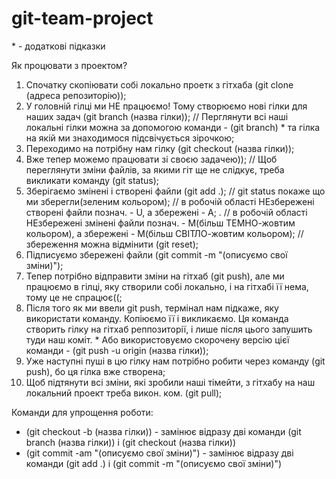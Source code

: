 # git-team-project

\* - додаткові підказки

Як процювати з проектом?

1. Спочатку скопіювати собі локально проетк з гітхаба (git clone (адреса репозиторію));
2. У головній гілці ми НЕ працюємо! Тому створюємо нові гілки для наших задач (git branch (назва гілки));
   // Перглянути всі наші локальні гілки можна за допомогою команди - (git branch) \* та гілка на якій ми знаходимося підсвічується зірочкою;
3. Переходимо на потрібну нам гілку (git checkout (назва гілки));
4. Вже тепер можемо працювати зі своєю задачею));
   // Щоб переглянути зміни файлів, за якими гіт ще не слідкує, треба викликати команду (git status);
5. Зберігаємо змінені і створені файли (git add .);
   // git status покаже що ми зберегли(зеленим кольором);
   // в робочій області НЕзбережені створені файли познач. - U, а збережені - А; .
   // в робочій області НЕзбережені змінені файли познач. - М(більш ТЕМНО-жовтим кольором), а збережені - М(більш СВІТЛО-жовтим кольором);
   // збереження можна відмінити (git reset);
6. Підписуємо збережені файли (git commit -m "(описуємо свої зміни)");
7. Тепер потрібно відправити зміни на гітхаб (git push), але ми працюємо в гілці, яку створили собі локально, і на гітхабі її нема, тому це не спрацює((;
8. Після того як ми ввели git push, термінал нам підкаже, яку використати команду. Копіюємо її і викликаємо. Ця команда створить гілку на гітхаб реппозиторії, і лише після цього запушить туди наш коміт. \* Або використовуємо скорочену версію цієї команди - (git push -u origin (назва гілки));
9. Уже наступні пуші в цю гілку нам потрібно робити через команду (git push), бо ця гілка вже створена;
10. Щоб підтянути всі зміни, які зробили наші тімейти, з гітхабу на наш локальний проект треба викон. ком. (git pull);

Команди для упрощення роботи:

- (git checkout -b (назва гілки)) - замінює відразу дві команди (git branch (назва гілки)) і (git checkout (назва гілки))
- (git commit -am "(описуємо свої зміни)") - замінює відразу дві команди (git add .) і (git commit -m "(описуємо свої зміни)")
